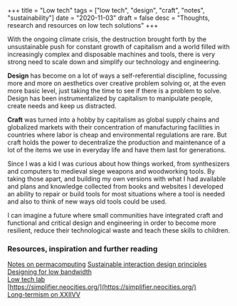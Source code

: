 +++
title = "Low tech"
tags = ["low tech", "design", "craft", "notes", "sustainability"]
date = "2020-11-03"
draft = false
desc = "Thoughts, research and resources on low tech solutions"
+++

With the ongoing climate crisis, the destruction brought forth by the unsustainable push for constant growth of capitalism and a world filled with increasingly complex and disposable machines and tools, there is very strong need to scale down and simplify our technology and engineering.

**Design** has become on a lot of ways a self-referential discipline, focussing more and more on aesthetics over creative problem solving or, at the even more basic level, just taking the time to see if there is a problem to solve. Design has been instrumentalized by capitalism to manipulate people, create needs and keep us distracted.

**Craft** was turned into a hobby by capitalism as global supply chains and globalized markets with their concentration of manufacturing facilities in countries where labor is cheap and environmental regulations are rare. But craft holds the power to decentralize the production and maintenance of a lot of the items we use in everyday life and have them last for generations.

Since I was a kid I was curious about how things worked, from synthesizers and computers to medieval siege weapons and woodworking tools. By taking those apart, and building my own versions with what I had available and plans and knowledge collected from books and websites I developed an ability to repair or build tools for most situations where a tool is needed and also to think of new ways old tools could be used.

I can imagine a future where small communities have integrated craft and functional and critical design and engineering in order to become more resilient, reduce their technological waste and teach these skills to children.

### Resources, inspiration and further reading

[Notes on permacomputing](http://viznut.fi/texts-en/permacomputing.html)
[Sustainable interaction design principles](https://branch.climateaction.tech/issues/issue-1/designing-branch-sustainable-interaction-design-principles/)  
[Designing for low bandwidth](https://diff.wikimedia.org/2017/11/07/designing-for-low-bandwidth/)  
[Low tech lab](https://wiki.lowtechlab.org/wiki/Accueil)  
[https://simplifier.neocities.org/](https://simplifier.neocities.org/)  
[Long-termism on XXIIVV](https://wiki.xxiivv.com/site/longtermism.html)
